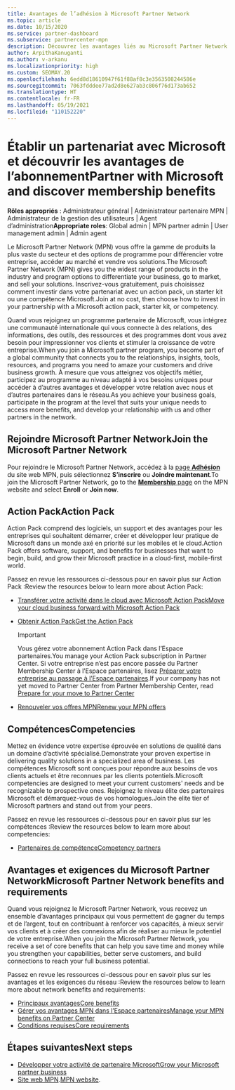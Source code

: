```yaml
---
title: Avantages de l’adhésion à Microsoft Partner Network
ms.topic: article
ms.date: 10/15/2020
ms.service: partner-dashboard
ms.subservice: partnercenter-mpn
description: Découvrez les avantages liés au Microsoft Partner Network (MPN), comme Microsoft Action Pack, les compétences et les options du programme pour commercialiser et vendre vos solutions.
author: ArpithaKanuganti
ms.author: v-arkanu
ms.localizationpriority: high
ms.custom: SEOMAY.20
ms.openlocfilehash: 6edd8d18610947f61f88af8c3e3563508244586e
ms.sourcegitcommit: 7063fdddee77ad2d8e627ab3c806f76d173ab652
ms.translationtype: HT
ms.contentlocale: fr-FR
ms.lasthandoff: 05/19/2021
ms.locfileid: "110152220"
---
```

# <a name="partner-with-microsoft-and-discover-membership-benefits"></a><span data-ttu-id="f578a-103">Établir un partenariat avec Microsoft et découvrir les avantages de l’abonnement</span><span class="sxs-lookup"><span data-stu-id="f578a-103">Partner with Microsoft and discover membership benefits</span></span>

<span data-ttu-id="f578a-104">**Rôles appropriés** : Administrateur général | Administrateur partenaire MPN | Administrateur de la gestion des utilisateurs | Agent d’administration</span><span class="sxs-lookup"><span data-stu-id="f578a-104">**Appropriate roles**: Global admin | MPN partner admin | User management admin | Admin agent</span></span>

<span data-ttu-id="f578a-105">Le Microsoft Partner Network (MPN) vous offre la gamme de produits la plus vaste du secteur et des options de programme pour différencier votre entreprise, accéder au marché et vendre vos solutions.</span><span class="sxs-lookup"><span data-stu-id="f578a-105">The Microsoft Partner Network (MPN) gives you the widest range of products in the industry and program options to differentiate your business, go to market, and sell your solutions.</span></span> <span data-ttu-id="f578a-106">Inscrivez-vous gratuitement, puis choisissez comment investir dans votre partenariat avec un action pack, un starter kit ou une compétence Microsoft.</span><span class="sxs-lookup"><span data-stu-id="f578a-106">Join at no cost, then choose how to invest in your partnership with a Microsoft action pack, starter kit, or competency.</span></span>

<span data-ttu-id="f578a-107">Quand vous rejoignez un programme partenaire de Microsoft, vous intégrez une communauté internationale qui vous connecte à des relations, des informations, des outils, des ressources et des programmes dont vous avez besoin pour impressionner vos clients et stimuler la croissance de votre entreprise.</span><span class="sxs-lookup"><span data-stu-id="f578a-107">When you join a Microsoft partner program, you become part of a global community that connects you to the relationships, insights, tools, resources, and programs you need to amaze your customers and drive business growth.</span></span> <span data-ttu-id="f578a-108">À mesure que vous atteignez vos objectifs métier, participez au programme au niveau adapté à vos besoins uniques pour accéder à d’autres avantages et développer votre relation avec nous et d’autres partenaires dans le réseau.</span><span class="sxs-lookup"><span data-stu-id="f578a-108">As you achieve your business goals, participate in the program at the level that suits your unique needs to access more benefits, and develop your relationship with us and other partners in the network.</span></span> 

## <a name="join-the-microsoft-partner-network"></a><span data-ttu-id="f578a-109">Rejoindre Microsoft Partner Network</span><span class="sxs-lookup"><span data-stu-id="f578a-109">Join the Microsoft Partner Network</span></span>

<span data-ttu-id="f578a-110">Pour rejoindre le Microsoft Partner Network, accédez à la [page **Adhésion**](https://partner.microsoft.com/membership) du site web MPN, puis sélectionnez **S’inscrire** ou **Joindre maintenant**.</span><span class="sxs-lookup"><span data-stu-id="f578a-110">To join the Microsoft Partner Network, go to the [**Membership** page](https://partner.microsoft.com/membership) on the MPN website and select **Enroll** or **Join now**.</span></span>

## <a name="action-pack"></a><span data-ttu-id="f578a-111">Action Pack</span><span class="sxs-lookup"><span data-stu-id="f578a-111">Action Pack</span></span>

<span data-ttu-id="f578a-112">Action Pack comprend des logiciels, un support et des avantages pour les entreprises qui souhaitent démarrer, créer et développer leur pratique de Microsoft dans un monde axé en priorité sur les mobiles et le cloud.</span><span class="sxs-lookup"><span data-stu-id="f578a-112">Action Pack offers software, support, and benefits for businesses that want to begin, build, and grow their Microsoft practice in a cloud-first, mobile-first world.</span></span>

<span data-ttu-id="f578a-113">Passez en revue les ressources ci-dessous pour en savoir plus sur Action Pack :</span><span class="sxs-lookup"><span data-stu-id="f578a-113">Review the resources below to learn more about Action Pack:</span></span>

- [<span data-ttu-id="f578a-114">Transférer votre activité dans le cloud avec Microsoft Action Pack</span><span class="sxs-lookup"><span data-stu-id="f578a-114">Move your cloud business forward with Microsoft Action Pack</span></span>](https://partner.microsoft.com/membership/action-pack)

- [<span data-ttu-id="f578a-115">Obtenir Action Pack</span><span class="sxs-lookup"><span data-stu-id="f578a-115">Get the Action Pack</span></span>](mpn-get-action-pack.md)
  
    >[!IMPORTANT]
    ><span data-ttu-id="f578a-116">Vous gérez votre abonnement Action Pack dans l’Espace partenaires.</span><span class="sxs-lookup"><span data-stu-id="f578a-116">You manage your Action Pack subscription in Partner Center.</span></span> <span data-ttu-id="f578a-117">Si votre entreprise n’est pas encore passée du Partner Membership Center à l’Espace partenaires, lisez [Préparer votre entreprise au passage à l’Espace partenaires](prepare-pmc-pc-migration.md).</span><span class="sxs-lookup"><span data-stu-id="f578a-117">If your company has not yet moved to Partner Center from Partner Membership Center, read [Prepare for your move to Partner Center](prepare-pmc-pc-migration.md)</span></span>  

- [<span data-ttu-id="f578a-118">Renouveler vos offres MPN</span><span class="sxs-lookup"><span data-stu-id="f578a-118">Renew your MPN offers</span></span>](renew-mpn-offers.md)

## <a name="competencies"></a><span data-ttu-id="f578a-119">Compétences</span><span class="sxs-lookup"><span data-stu-id="f578a-119">Competencies</span></span>

<span data-ttu-id="f578a-120">Mettez en évidence votre expertise éprouvée en solutions de qualité dans un domaine d’activité spécialisé.</span><span class="sxs-lookup"><span data-stu-id="f578a-120">Demonstrate your proven expertise in delivering quality solutions in a specialized area of business.</span></span> <span data-ttu-id="f578a-121">Les compétences Microsoft sont conçues pour répondre aux besoins de vos clients actuels et être reconnues par les clients potentiels.</span><span class="sxs-lookup"><span data-stu-id="f578a-121">Microsoft competencies are designed to meet your current customers' needs and be recognizable to prospective ones.</span></span> <span data-ttu-id="f578a-122">Rejoignez le niveau élite des partenaires Microsoft et démarquez-vous de vos homologues.</span><span class="sxs-lookup"><span data-stu-id="f578a-122">Join the elite tier of Microsoft partners and stand out from your peers.</span></span>

<span data-ttu-id="f578a-123">Passez en revue les ressources ci-dessous pour en savoir plus sur les compétences :</span><span class="sxs-lookup"><span data-stu-id="f578a-123">Review the resources below to learn more about competencies:</span></span>

- [<span data-ttu-id="f578a-124">Partenaires de compétence</span><span class="sxs-lookup"><span data-stu-id="f578a-124">Competency partners</span></span>](https://partner.microsoft.com/membership/competencies)

## <a name="microsoft-partner-network-benefits-and-requirements"></a><span data-ttu-id="f578a-125">Avantages et exigences du Microsoft Partner Network</span><span class="sxs-lookup"><span data-stu-id="f578a-125">Microsoft Partner Network benefits and requirements</span></span>

<span data-ttu-id="f578a-126">Quand vous rejoignez le Microsoft Partner Network, vous recevez un ensemble d’avantages principaux qui vous permettent de gagner du temps et de l’argent, tout en contribuant à renforcer vos capacités, à mieux servir vos clients et à créer des connexions afin de réaliser au mieux le potentiel de votre entreprise.</span><span class="sxs-lookup"><span data-stu-id="f578a-126">When you join the Microsoft Partner Network, you receive a set of core benefits that can help you save time and money while you strengthen your capabilities, better serve customers, and build connections to reach your full business potential.</span></span> 

<span data-ttu-id="f578a-127">Passez en revue les ressources ci-dessous pour en savoir plus sur les avantages et les exigences du réseau :</span><span class="sxs-lookup"><span data-stu-id="f578a-127">Review the resources below to learn more about network benefits and requirements:</span></span>

- [<span data-ttu-id="f578a-128">Principaux avantages</span><span class="sxs-lookup"><span data-stu-id="f578a-128">Core benefits</span></span>](https://partner.microsoft.com/membership/core-benefits#simple-tab-content-1)
- [<span data-ttu-id="f578a-129">Gérer vos avantages MPN dans l’Espace partenaires</span><span class="sxs-lookup"><span data-stu-id="f578a-129">Manage your MPN benefits on Partner Center</span></span>](manage-your-partner-network-benefits.md)
- [<span data-ttu-id="f578a-130">Conditions requises</span><span class="sxs-lookup"><span data-stu-id="f578a-130">Core requirements</span></span>](https://partner.microsoft.com/membership/core-benefits#simple-tab-content-2)

## <a name="next-steps"></a><span data-ttu-id="f578a-131">Étapes suivantes</span><span class="sxs-lookup"><span data-stu-id="f578a-131">Next steps</span></span>

- [<span data-ttu-id="f578a-132">Développer votre activité de partenaire Microsoft</span><span class="sxs-lookup"><span data-stu-id="f578a-132">Grow your Microsoft partner business</span></span>](grow-your-business.md)
- <span data-ttu-id="f578a-133">[Site web MPN](https://partner.microsoft.com/commercial).</span><span class="sxs-lookup"><span data-stu-id="f578a-133">[MPN website](https://partner.microsoft.com/commercial).</span></span>
